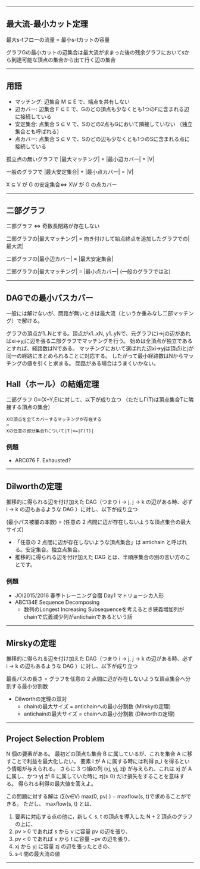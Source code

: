 
--------
## 最大流-最小カット定理

最大s-tフローの流量 = 最小s-tカットの容量

グラフGの最小カットの辺集合は最大流が求まった後の残余グラフにおいてsから到達可能な頂点の集合から出て行く辺の集合

--------

## 用語

* マッチング: 辺集合 M ⊆ E で、端点を共有しない 
* 辺カバー: 辺集合 F ⊆ E で、Gのどの頂点も少なくとも1つのFに含まれる辺に接続している 
* 安定集合: 点集合 S ⊆ V で、Sのどの2点もGにおいて隣接していない （独立集合とも呼ばれる）
* 点カバー: 点集合 S ⊆ V で、Sのどの辺も少なくとも1つのSに含まれる点に接続している

孤立点の無いグラフで |最大マッチング| + |最小辺カバー| = |V|

一般のグラフで |最大安定集合| + |最小点カバー| = |V|

X ⊆ V が G の安定集合⇔ X\V が G の点カバー

--------

## 二部グラフ

二部グラフ ⇔ 奇数長閉路が存在しない

二部グラフの|最大マッチング| = 向き付けして始点終点を追加したグラフでの|最大流|

二部グラフの|最小辺カバー| = |最大安定集合|

二部グラフの|最大マッチング| = |最小点カバー| (一般のグラフでは≧)

--------

## DAGでの最小パスカバー

一般には解けないが、閉路が無いときは最大流（というか重みなし二部マッチング）で解ける。

グラフの頂点が1..Nとする。頂点がx1..xN, y1..yNで、元グラフにi->jの辺があればxi->yjに辺を張る二部グラフでマッチングを行う。 始めは全頂点が独立であるとすれば、経路数はNである。 マッチングにおいて選ばれた辺xi->yjは頂点iとjが同一の経路にまとめられることに対応する。 したがって最小経路数はNからマッチングの値を引くと求まる。 閉路がある場合はうまくいかない。 

## Hall（ホール）の結婚定理

二部グラフ G=(X+Y,E)に対して、以下が成り立つ
（ただしΓ(T)は頂点集合Tに隣接する頂点の集合）

    Xの頂点を全てカバーするマッチングが存在する
    ⇔
    Xの任意の部分集合Tについて|T|<=|Γ(T)|

### 例題

* ARC076 F. Exhausted?

--------

## Dilworthの定理

推移的に得られる辺を付け加えた DAG（つまり i → j, j → k の辺がある時、必ず i → k の辺もあるような DAG ）に対し、以下が成り立つ

(最小パス被覆の本数) = (任意の 2 点間に辺が存在しないような頂点集合の最大サイズ)

* 「任意の 2 点間に辺が存在しないような頂点集合」は antichain と呼ばれる。安定集合。独立点集合。
* 推移的に得られる辺を付け加えた DAG とは、半順序集合の別の言い方のことです。

### 例題

* JOI2015/2016 春季トレーニング合宿 Day1 マトリョーシカ人形
* ABC134E Sequence Decomposing
    * 数列のLongest Increasing Subsequenceを考えるとき狭義増加列がchainで広義減少列がantichainであるという話

--------

## Mirskyの定理

推移的に得られる辺を付け加えた DAG（つまり i → j, j → k の辺がある時、必ず i → k の辺もあるような DAG ）に対し、以下が成り立つ

最長パスの長さ = グラフを任意の 2 点間に辺が存在しないような頂点集合へ分割する最小分割数

* Dilworthの定理の双対
    * chainの最大サイズ = antichainへの最小分割数 (Mirskyの定理) 
    * antichainの最大サイズ = chainへの最小分割数 (Dilworthの定理) 

--------

## Project Selection Problem

N 個の要素がある。
最初どの頂点も集合 B に属しているが、これを集合 A に移すことで利益を最大化したい。
要素 i が A に属する時には利得 p_i を得るという情報が与えられる。
さらに 3 つ組の列 (xj, yj, zj) が与えられ、これは xj が A に属し、かつ yj が B に属していた時に zj(≥ 0) だけ損失をすることを意味する。
得られる利得の最大値を答えよ。

この問題に対する解は (∑(v∈V) max(0, pv) ) − maxflow(s, t)で求めることができる。
ただし、 maxflow(s, t) とは、

1. 要素に対応する点の他に，新しく s, t の頂点を導入した N + 2 頂点のグラフの上に、
2. pv > 0 であれば s から v に容量 pv の辺を張り、
3. pv < 0 であれば v から t に容量 −pv の辺を張り、
4. xj から yj に容量 zj の辺を張ったときの、
5. s-t 間の最大流の値

--------
